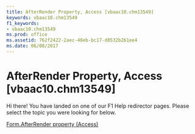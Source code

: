 ```yaml
---
title: AfterRender Property, Access [vbaac10.chm13549]
keywords: vbaac10.chm13549
f1_keywords:
- vbaac10.chm13549
ms.prod: office
ms.assetid: 762f2422-2aec-40eb-bc17-d8532b261ee4
ms.date: 06/08/2017
---
```



# AfterRender Property, Access [vbaac10.chm13549]

Hi there! You have landed on one of our F1 Help redirector pages. Please select the topic you were looking for below.

[Form.AfterRender property (Access)](http://msdn.microsoft.com/library/868b9a9d-a1e3-d460-fa7c-26cb5791c5ad%28Office.15%29.aspx)

